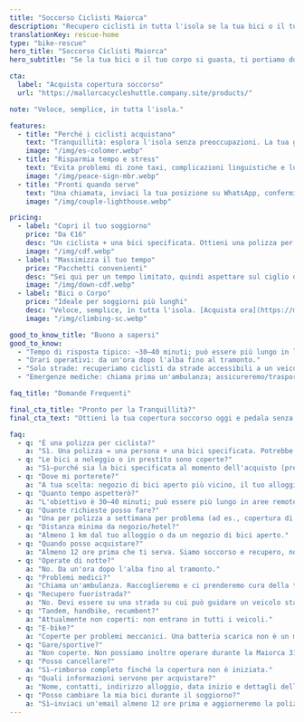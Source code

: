 ```yaml
---
title: "Soccorso Ciclisti Maiorca"
description: "Recupero ciclisti in tutta l'isola se la tua bici o il tuo corpo si guastano. Semplice. Veloce. Affidabile."
translationKey: rescue-home
type: "bike-rescue"
hero_title: "Soccorso Ciclisti Maiorca"
hero_subtitle: "Se la tua bici o il tuo corpo si guasta, ti portiamo dove devi essere."

cta:
  label: "Acquista copertura soccorso"
  url: "https://mallorcacycleshuttle.company.site/products/"

note: "Veloce, semplice, in tutta l'isola."

features:
  - title: "Perché i ciclisti acquistano"
    text: "Tranquillità: esplora l'isola senza preoccupazioni. La tua giornata non è rovinata, né quella del tuo gruppo."
    image: "/img/es-colomer.webp"
  - title: "Risparmia tempo e stress"
    text: "Evita problemi di zone taxi, complicazioni linguistiche e lunghe attese sul ciglio della strada."
    image: "/img/peace-sign-mbr.webp"
  - title: "Pronti quando serve"
    text: "Una chiamata, inviaci la tua posizione su WhatsApp, confermiamo e inviamo l'ETA del veicolo."
    image: "/img/couple-lighthouse.webp"

pricing:
  - label: "Copri il tuo soggiorno"
    price: "Da €16"
    desc: "Un ciclista + una bici specificata. Ottieni una polizza per te e i tuoi compagni di pedalata."
    image: "/img/cdf.webp"
  - label: "Massimizza il tuo tempo"
    price: "Pacchetti convenienti"
    desc: "Sei qui per un tempo limitato, quindi aspettare sul ciglio della strada probabilmente non è il modo migliore per trascorrere la giornata!"
    image: "/img/down-cdf.webp"
  - label: "Bici o Corpo"
    price: "Ideale per soggiorni più lunghi"
    desc: "Veloce, semplice, in tutta l'isola. [Acquista ora](https://mallorcacycleshuttle.company.site/products/)"
    image: "/img/climbing-sc.webp"

good_to_know_title: "Buono a sapersi"
good_to_know:
  - "Tempo di risposta tipico: ~30–40 minuti; può essere più lungo in luoghi molto remoti come Port de Sa Calobra durante l'ora di punta primaverile."
  - "Orari operativi: da un'ora dopo l'alba fino al tramonto."
  - "Solo strade: recuperiamo ciclisti da strade accessibili a un veicolo standard (non 4×4)."
  - "Emergenze mediche: chiama prima un'ambulanza; assicureremo/trasporteremo la tua bici (le bici non entrano nelle ambulanze)."

faq_title: "Domande Frequenti"

final_cta_title: "Pronto per la Tranquillità?"
final_cta_text: "Ottieni la tua copertura soccorso oggi e pedala senza preoccupazioni attraverso Maiorca"

faq:
  - q: "È una polizza per ciclista?"
    a: "Sì. Una polizza = una persona + una bici specificata. Potrebbe essere richiesto un documento d'identità per evitare che un gruppo cerchi di coprire tutti con una sola polizza."
  - q: "Le bici a noleggio o in prestito sono coperte?"
    a: "Sì—purché sia la bici specificata al momento dell'acquisto (previene l'uso improprio del gruppo)."
  - q: "Dove mi porterete?"
    a: "A tua scelta: negozio di bici aperto più vicino, il tuo alloggio o il tuo punto noleggio."
  - q: "Quanto tempo aspetterò?"
    a: "L'obiettivo è 30–40 minuti; può essere più lungo in aree remote (ad es., Port de Sa Calobra nei giorni molto affollati). Abbiamo veicoli in tutta l'isola e possiamo portare supporto aggiuntivo."
  - q: "Quante richieste posso fare?"
    a: "Una per polizza a settimana per problema (ad es., copertura di 14 giorni include due richieste per lo stesso problema). Problemi diversi non sono limitati, ma l'abuso può comportare cancellazione e rimborso della parte non utilizzata."
  - q: "Distanza minima da negozio/hotel?"
    a: "Almeno 1 km dal tuo alloggio o da un negozio di bici aperto."
  - q: "Quando posso acquistare?"
    a: "Almeno 12 ore prima che ti serva. Siamo soccorso e recupero, non un taxi."
  - q: "Operate di notte?"
    a: "No. Da un'ora dopo l'alba fino al tramonto."
  - q: "Problemi medici?"
    a: "Chiama un'ambulanza. Raccoglieremo e ci prenderemo cura della tua bici, ma non siamo medici."
  - q: "Recupero fuoristrada?"
    a: "No. Devi essere su una strada su cui può guidare un veicolo standard (non 4×4)."
  - q: "Tandem, handbike, recumbent?"
    a: "Attualmente non coperti: non entrano in tutti i veicoli."
  - q: "E-bike?"
    a: "Coperte per problemi meccanici. Una batteria scarica non è un motivo di soccorso; gestisci la ricarica—consideralo un'esperienza di apprendimento."
  - q: "Gare/sportive?"
    a: "Non coperte. Non possiamo inoltre operare durante la Maiorca 312 dove ci sono chiusure stradali."
  - q: "Posso cancellare?"
    a: "Sì—rimborso completo finché la copertura non è iniziata."
  - q: "Quali informazioni servono per acquistare?"
    a: "Nome, contatti, indirizzo alloggio, data inizio e dettagli della bici."
  - q: "Posso cambiare la mia bici durante il soggiorno?"
    a: "Sì—inviaci un'email almeno 12 ore prima e aggiorneremo la polizza."
---
```

